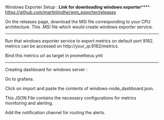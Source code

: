 Windows Exporter Setup :
******Link for downloading windows exporter**********
https://github.com/martinlindhe/wmi_exporter/releases

On the releases page, download the MSI file corresponding to your CPU architecture.
This .MSI file which would create windows exporter service. 

***********************************************************************************************************
Run that windows exporter service to export metrics on default port 9182.
metrics can be accessed on http://your_ip:9182/metrics.

Bind this metrics url as target in prometheus.yml
________________________________________________________________________________________________

Creating dashboard for windows server :

Go to grafana.

Click on import and paste the contents of windows-node_dashboard.json.

This JSON File contains the necessary configurations for metrics monitoring and alerting.

Add the notification channel for routing the alerts.


